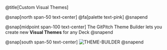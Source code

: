 @title[Custom Visual Themes]

@snap[north span-50 text-center]
@fa[palette text-pink]
@snapend

@snap[midpoint span-100 text-center]
The GitPitch Theme Builder lets you 
create new **Visual Themes** for any Deck
@snapend

@snap[south span-50 text-center]
![THEME-BUILDER](https://www.youtube.com/embed/pfMsOZRvfXw)
@snapend
